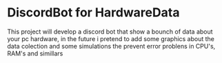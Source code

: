 # DiscordBot for HardwareData
 This project will develop a discord bot that show a bounch of data about your pc hardware, in the future i pretend to add some graphics about the data colection and some simulations the prevent error problens in CPU's, RAM's and simillars
